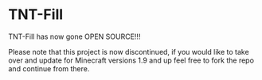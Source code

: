 # TNT-Fill

TNT-Fill has now gone OPEN SOURCE!!! 

Please note that this project is now discontinued, if you would like to take over and update for Minecraft versions 1.9 and up feel free to fork the repo and continue from there.
